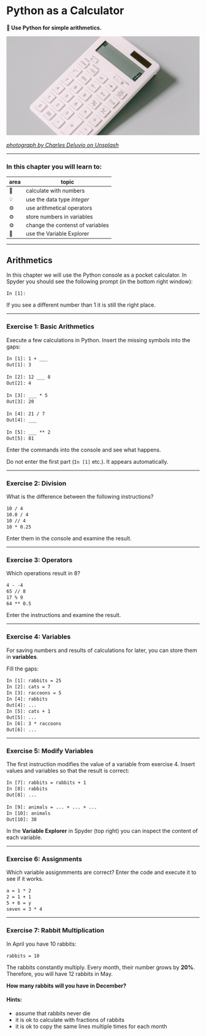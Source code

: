 
# Python as a Calculator

**🎯 Use Python for simple arithmetics.**

![](../images/calculator.png)

*[photograph by Charles Deluvio on Unsplash](https://unsplash.com/@charlesdeluvio)*

----

### In this chapter you will learn to:

| area | topic |
|---------|-------|
| 💼 | calculate with numbers |
| 💡 | use the data type *integer* |
| ⚙ | use arithmetical operators |
| ⚙ | store numbers in variables  |
| ⚙ | change the contenst of variables |
| 🔧 | use the Variable Explorer |

----

## Arithmetics

In this chapter we will use the Python console as a pocket calculator.
In Spyder you should see the following prompt (in the bottom right window):

    In [1]:

If you see a different number than 1 it is still the right place.

----

### Exercise 1: Basic Arithmetics

Execute a few calculations in Python.
Insert the missing symbols into the gaps:

    In [1]: 1 + ___
    Out[1]: 3

    In [2]: 12 ___ 8
    Out[2]: 4

    In [3]: ___ * 5
    Out[3]: 20

    In [4]: 21 / 7
    Out[4]: ___

    In [5]: ___ ** 2
    Out[5]: 81

Enter the commands into the console and see what happens.

Do not enter the first part (`In [1]` etc.). It appears automatically.

----

### Exercise 2: Division

What is the difference between the following instructions?

    10 / 4
    10.0 / 4
    10 // 4
    10 * 0.25

Enter them in the console and examine the result.

----

### Exercise 3: Operators

Which operations result in 8?

    4 - -4
    65 // 8
    17 % 9
    64 ** 0.5

Enter the instructions and examine the result.

----

### Exercise 4: Variables

For saving numbers and results of calculations for later, you can store them in **variables**.

Fill the gaps:

    In [1]: rabbits = 25
    In [2]: cats = 7
    In [3]: raccoons = 5
    In [4]: rabbits
    Out[4]: ...
    In [5]: cats + 1
    Out[5]: ...
    In [6]: 3 * raccoons
    Out[6]: ...

----

### Exercise 5: Modify Variables

The first instruction modifies the value of a variable from exercise 4.
Insert values and variables so that the result is correct:

    In [7]: rabbits = rabbits + 1
    In [8]: rabbits
    Out[8]: ...

    In [9]: animals = ... + ... + ...
    In [10]: animals
    Out[10]: 38

In the **Variable Explorer** in Spyder (top right) you can inspect the content of each variable.

----

### Exercise 6: Assignments

Which variable assignmments are correct?
Enter the code and execute it to see if it works.

    a = 1 * 2
    2 = 1 + 1
    5 + 6 = y
    seven = 3 * 4

----

### Exercise 7: Rabbit Multiplication

In April you have 10 rabbits:

    rabbits = 10

The rabbits constantly multiply.
Every month, their number grows by **20%**.
Therefore, you will have 12 rabbits in May.

**How many rabbits will you have in December?**

#### Hints:

- assume that rabbits never die
- it is ok to calculate with fractions of rabbits
- it is ok to copy the same lines multiple times for each month
